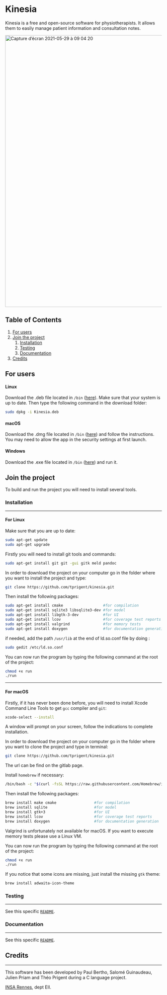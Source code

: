 # Kinesia

Kinesia is a free and open-source software for physiotherapists.
It allows them to easily manage patient information and consultation notes.

[<img width="875" alt="Capture d’écran 2021-05-29 à 09 04 20" src="https://user-images.githubusercontent.com/14911193/120061506-e4ea8b80-c05d-11eb-95fd-1d5e5e6c5393.png">](https://go.tprigent.fr/Kinesia_ad)


## Table of Contents
1. [For users](#for-users)
2. [Join the project](#join-the-project)
   1. [Installation](#installation)
   2. [Testing](#testing)
   3. [Documentation](#documentation)
3. [Credits](#credits)

## For users

#### Linux
Download the .deb file located in `/bin` ([here](bin/Kinesia.deb)). Make sure that your system is up to date. Then type the following command in the download folder:
```bash
sudo dpkg -i Kinesia.deb
```

#### macOS
Download the .dmg file located in `/bin` ([here](bin/Kinesia.dmg)) and follow the instructions.
You may need to allow the app in the security settings at first launch.

#### Windows
Download the .exe file located in `/bin` ([here](bin/Kinesia.exe)) and run it.

## Join the project

To build and run the project you will need to install several tools.

### Installation
***
#### For Linux

Make sure that you are up to date:
```bash
sudo apt-get update
sudo apt-get upgrade 
```

Firstly you will need to install git tools and commands:
```bash
sudo apt-get install git git -gui gitk meld pandoc
```

In order to download the project on your computer go in the folder where you want to install the project and type:
```bash
git clone https://github.com/tprigent/kinesia.git 
```

Then install the following packages:
```bash
sudo apt-get install cmake                  #for compilation
sudo apt-get install sqlite3 libsqlite3-dev #for model
sudo apt-get install libgtk-3-dev           #for UI
sudo apt-get install lcov                   #for coverage test reports
sudo apt-get install valgrind               #for memory tests
sudo apt-get install doxygen                #for documentation generation
```
if needed, add the path `/usr/lib` at the end of ld.so.conf file by doing :
```bash
sudo gedit /etc/ld.so.conf
```

You can now run the program by typing the following command at the root of the project:
```bash
chmod +x run
./run
```

***
#### For macOS

Firstly, if it has never been done before, you will need to install Xcode Command Line Tools to get ```gcc``` compiler and ```git```:
```bash
xcode-select --install
```
A window will prompt on your screen, follow the indications to complete installation.

In order to download the project on your computer go in the folder where you want to clone the project and type in terminal:
```bash
git clone https://github.com/tprigent/kinesia.git 
```
The url can be find on the gitlab page.

Install ```homebrew``` if necessary:
```bash
/bin/bash -c "$(curl -fsSL https://raw.githubusercontent.com/Homebrew/install/HEAD/install.sh)"
```
Then install the following packages:
```bash
brew install make cmake                 #for compilation
brew install sqlite                     #for model
brew install gtk+3                      #for UI
brew install lcov                       #for coverage test reports
brew install doxygen                    #for documentation generation
```
Valgrind is unfortunately not available for macOS. If you want to execute memory tests please use a Linux VM.

You can now run the program by typing the following command at the root of the project:
```bash
chmod +x run
./run
```

If you notice that some icons are missing, just install the missing ```gtk``` theme:
```bash
brew install adwaita-icon-theme
```

### Testing
***
See this specific [```README```](tests/README.md).

### Documentation
***
See this specific [```README```](doc/README.md).

## Credits
***
This software has been developed by Paul Bertho, Salomé Guinaudeau, Julien Priam and Théo Prigent during a C language project.

[INSA Rennes](https://www.insa-rennes.fr/), dept EII.

